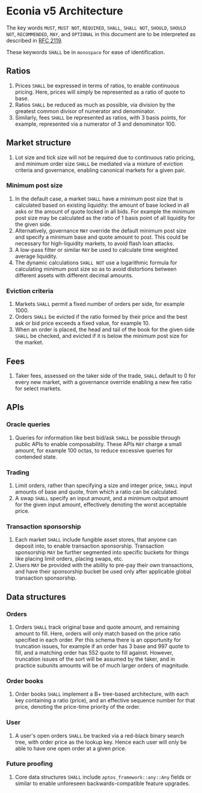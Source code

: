 # Econia v5 Architecture

The key words `MUST`, `MUST NOT`, `REQUIRED`, `SHALL`, `SHALL NOT`, `SHOULD`,
`SHOULD NOT`, `RECOMMENDED`,  `MAY`, and `OPTIONAL` in this document are to be
interpreted as described in [RFC 2119].

These keywords `SHALL` be in `monospace` for ease of identification.

## Ratios

1. Prices `SHALL` be expressed in terms of ratios, to enable continuous pricing.
   Here, prices will simply be represented as a ratio of quote to base.
1. Ratios `SHALL` be reduced as much as possible, via division by the greatest
   common divisor of numerator and denominator.
1. Similarly, fees `SHALL` be represented as ratios, with 3 basis points, for
   example, represented via a numerator of 3 and denominator 100.

## Market structure

1. Lot size and tick size will not be required due to continuous ratio pricing,
   and minimum order size `SHALL` be mediated via a mixture of eviction criteria
   and governance, enabling canonical markets for a given pair.

### Minimum post size

1. In the default case, a market `SHALL` have a minimum post size that is
   calculated based on existing liquidity: the amount of base locked in all asks
   or the amount of quote locked in all bids. For example the minimum post size
   may be calculated as the ratio of 1 basis point of all liquidity for the
   given side.
1. Alternatively, governance `MAY` override the default minimum post size and
   specify a minimum base and quote amount to post. This could be necessary for
   high-liquidity markets, to avoid flash loan attacks.
1. A low-pass filter or similar `MAY` be used to calculate time weighted average
   liquidity.
1. The dynamic calculations `SHALL NOT` use a logarithmic formula for
   calculating minimum post size so as to avoid distortions between different
   assets with different decimal amounts.

### Eviction criteria

1. Markets `SHALL` permit a fixed number of orders per side, for example 1000.
1. Orders `SHALL` be evicted if the ratio formed by their price and the best ask
   or bid price exceeds a fixed value, for example 10.
1. When an order is placed, the head and tail of the book for the given side
   `SHALL` be checked, and evicted if it is below the minimum post size for the
   market.

## Fees

1. Taker fees, assessed on the taker side of the trade, `SHALL` default to 0 for
   every new market, with a governance override enabling a new fee ratio for
   select markets.

## APIs

### Oracle queries

1. Queries for information like best bid/ask `SHALL` be possible through public
   APIs to enable composability. These APIs `MAY` charge a small amount, for
   example 100 octas, to reduce excessive queries for contended state.

### Trading

1. Limit orders, rather than specifying a size and integer price, `SHALL` input
   amounts of base and quote, from which a ratio can be calculated.
1. A swap `SHALL` specify an input amount, and a minimum output amount for the
   given input amount, effectively denoting the worst acceptable price.

### Transaction sponsorship

1. Each market `SHALL` include fungible asset stores, that anyone can deposit
   into, to enable transaction sponsorship. Transaction sponsorship `MAY` be
   further segmented into specific buckets for things like placing limit orders,
   placing swaps, etc.
1. Users `MAY` be provided with the ability to pre-pay their own transactions,
   and have their sponsorship bucket be used only after applicable global
   transaction sponsorship.

## Data structures

### Orders

1. Orders `SHALL` track original base and quote amount, and remaining amount to
   fill. Here, orders will only match based on the price ratio specified in each
   order. Per this schema there is an opportunity for truncation issues, for
   example if an order has 3 base and 997 quote to fill, and a matching order
   has 552 quote to fill against. However, truncation issues of the sort will
   be assumed by the taker, and in practice subunits amounts will be of much
   larger orders of magnitude.

### Order books

1. Order books `SHALL` implement a B+ tree-based architecture, with each key
   containing a ratio (price), and an effective sequence number for that price,
   denoting the price-time priority of the order.

### User

1. A user's open orders `SHALL` be tracked via a red-black binary search tree,
   with order price as the lookup key. Hence each user will only be able to have
   one open order at a given price.

### Future proofing

1. Core data structures `SHALL` include `aptos_framework::any::Any` fields or
   similar to enable unforeseen backwards-compatible feature upgrades.

[rfc 2119]: https://www.ietf.org/rfc/rfc2119.txt
